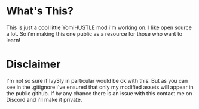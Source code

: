 # What's This?

This is just a cool little YomiHUSTLE mod i'm working on.
I like open source a lot. 
So i'm making this one public as a resource for those who want to learn!

# Disclaimer

I'm not so sure if IvySly in particular would be ok with this. 
But as you can see in the .gitignore i've ensured that only my modified assets will appear in the public github.
If by any chance there is an issue with this contact me on Discord and i'll make it private.
